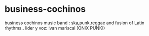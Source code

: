 # business-cochinos
business cochinos music band : ska,punk,reggae and fusion of Latin rhythms.. lider y voz: ivan mariscal (ONIX PUNKI) 
